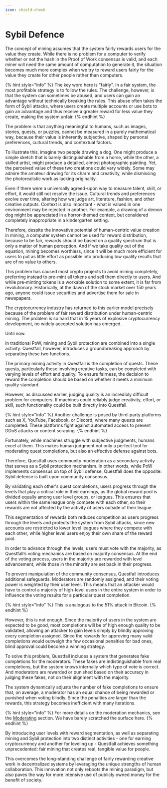 ```yaml
---
icon: shield-check
---
```


# Sybil Defence

The concept of mining assumes that the system fairly rewards users for the value they create. While there is no problem for a computer to verify whether or not the hash in the Proof of Work consensus is valid, and each miner will need the same amount of computation to generate it, the situation becomes much more complex when we try to reward users fairly for the value they create for other people rather than computers.

{% hint style="info" %}
The key word here is "fairly". In a fair system, the most profitable strategy is to follow the rules. The challenge, however, is that the system can sometimes be abused, and users can gain an advantage without technically breaking the rules. This abuse often takes the form of Sybil attacks, where users create multiple accounts or use bots to gain an advantage and thus receive a greater reward for less value they create, making the system unfair.
{% endhint %}

The problem is that anything meaningful to humans, such as images, stories, quests, or puzzles, cannot be measured in a purely mathematical way, because their value is inherently subjective, shaped by personal preferences, cultural trends, and contextual factors.

To illustrate this, imagine two people drawing a dog. One might produce a simple sketch that is barely distinguishable from a horse, while the other, a skilled artist, might produce a detailed, almost photographic painting. Yet, the perceived value of these two creations could vary widely. Some may admire the amateur drawing for its charm and creativity, while dismissing the photorealistic work as lacking originality.

Even if there were a universally agreed-upon way to measure talent, skill, or effort, it would still not resolve the issue. Cultural trends and preferences evolve over time, altering how we judge art, literature, fashion, and other creative outputs. Context is also important - what is valued in one environment may be rejected in another. For example, a drawing of a demon dog might be appreciated in a horror-themed context, but considered completely inappropriate in a kindergarten setting.

Therefore, despite the innovative potential of human-centric value creation in mining, a computer system cannot be used for reward distribution, because to be fair, rewards should be based on a quality spectrum that is only a matter of human perception. And if we take quality out of the equation, mining becomes worthless, since it will be much more efficient for users to put as little effort as possible into producing low quality results that are of no value to others.

This problem has caused most crypto projects to avoid mining completely, preferring instead to pre-mint all tokens and sell them directly to users. And while pre-minting tokens is a workable solution to some extent, it is far from revolutionary. Historically, at the dawn of the stock market over 150 years ago, anyone could issue securities and advertise them for sale in newspapers.&#x20;

The cryptocurrency industry has returned to this earlier model precisely because of the problem of fair reward distribution under human-centric mining. The problem is so hard that in 15 years of explosive cryptocurrency development, no widely accepted solution has emerged.

Until now.

In traditional PoW, mining and Sybil protection are combined into a single activity. Questfall, however, introduces a groundbreaking approach by separating these two functions.

The primary mining activity in Questfall is the completion of quests. These quests, particularly those involving creative tasks, can be completed with varying levels of effort and quality. To ensure fairness, the decision to reward the completion should be based on whether it meets a minimum quality standard.

However, as discussed earlier, judging quality is an incredibly difficult problem for computers. If machines could reliably judge creativity, effort, or skill, such functionality could be built directly into Questfall.

{% hint style="info" %}
Another challenge is posed by third-party platforms such as X, YouTube, Facebook, or Discord, where many quests are completed. These platforms fight against automated access to prevent DDoS attacks or content scraping.
{% endhint %}

Fortunately, while machines struggle with subjective judgments, humans excel at them. This makes human judgment not only a perfect tool for moderating quest completions, but also an effective defense against bots.

Therefore, Questfall uses community moderation as a secondary activity that serves as a Sybil protection mechanism. In other words, while PoW implements consensus on top of Sybil defense, Questfall does the opposite: Sybil defense is built upon community consensus.

By validating each other's quest completions, users progress through the levels that play a critical role in their earnings, as the global reward pool is divided equally among user level groups, or leagues. This ensures that users within the same league only compete with each other, so their rewards are not affected by the activity of users outside of their league.

This segmentation of rewards both reduces competition as users progress through the levels and protects the system from Sybil attacks, since new accounts are restricted to lower level leagues where they compete with each other, while higher level users enjoy their own share of the reward pool.

In order to advance through the levels, users must vote with the majority, as Questfall’s voting mechanics are based on majority consensus. At the end of the voting process, users in the majority are rewarded with level advancement, while those in the minority are set back in their progress.

To prevent manipulation of the community consensus, Questfall introduces additional safeguards. Moderators are randomly assigned, and their voting power is weighted by their user level. This means that an attacker would have to control a majority of high-level users in the entire system in order to influence the voting results for a particular quest completion.

{% hint style="info" %}
This is analogous to the 51% attack in Bitcoin.
{% endhint %}

However, this is not enough. Since the majority of users in the system are expected to be good, most completions will be of high enough quality to be validated, allowing an attacker to gain levels simply by blindly approving every completion assigned. Since the rewards for approving many valid completions would outweigh the few occasional penalties for bad ones, blind approval could become a winning strategy.

To solve this problem, Questfall includes a system that generates fake completions for the moderators. These fakes are indistinguishable from real completions, but the system knows internally which type of vote is correct. And moderators are rewarded or punished based on their accuracy in judging these fakes, not on their alignment with the majority.

The system dynamically adjusts the number of fake completions to ensure that, on average, a moderator has an equal chance of being rewarded or punished when voting blindly. Since the penalties are larger than the rewards, this strategy becomes inefficient with many iterations.

{% hint style="info" %}
For more details on the moderation mechanics, see the [Moderating](broken-reference) section. We have barely scratched the surface here.
{% endhint %}

By introducing user levels with reward segmentation, as well as separating mining and Sybil protection into two distinct activities - one for earning cryptocurrency and another for leveling up - Questfall achieves something unprecedented: fair mining that creates real, tangible value for people.

This overcomes the long-standing challenge of fairly rewarding creative work in decentralized systems by leveraging the unique strengths of human collaboration. This innovation not only reboots the mining paradigm, but also paves the way for more intensive use of publicly owned money for the benefit of society.
